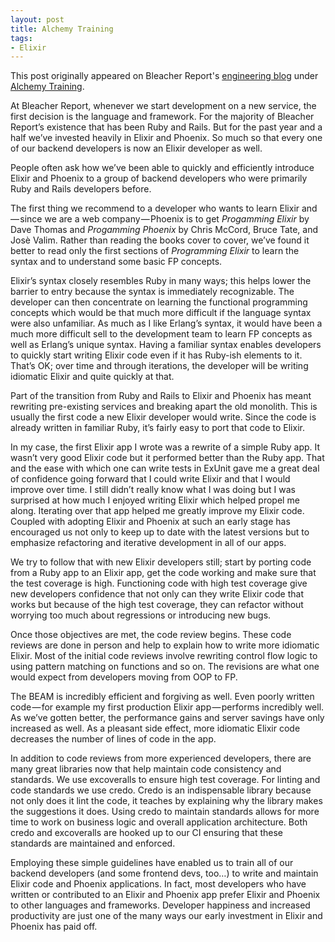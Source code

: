 ```yaml
---
layout: post
title: Alchemy Training
tags:
- Elixir
---
```


This post originally appeared on Bleacher Report's [engineering blog](https://dev.bleacherreport.com) under [Alchemy Training](https://dev.bleacherreport.com/alchemy-training-elixir-at-b-r-59190f3db2a8).

At Bleacher Report, whenever we start development on a new service, the first decision is the language and framework. For the majority of Bleacher Report’s existence that has been Ruby and Rails. But for the past year and a half we’ve invested heavily in Elixir and Phoenix. So much so that every one of our backend developers is now an Elixir developer as well.

People often ask how we’ve been able to quickly and efficiently introduce Elixir and Phoenix to a group of backend developers who were primarily Ruby and Rails developers before.

The first thing we recommend to a developer who wants to learn Elixir and — since we are a web company — Phoenix is to get _Progamming Elixir_ by Dave Thomas and _Progamming Phoenix_ by Chris McCord, Bruce Tate, and Josè Valim. Rather than reading the books cover to cover, we’ve found it better to read only the first sections of _Programming Elixir_ to learn the syntax and to understand some basic FP concepts.

Elixir’s syntax closely resembles Ruby in many ways; this helps lower the barrier to entry because the syntax is immediately recognizable. The developer can then concentrate on learning the functional programming concepts which would be that much more difficult if the language syntax were also unfamiliar. As much as I like Erlang’s syntax, it would have been a much more difficult sell to the development team to learn FP concepts as well as Erlang’s unique syntax. Having a familiar syntax enables developers to quickly start writing Elixir code even if it has Ruby-ish elements to it. That’s OK; over time and through iterations, the developer will be writing idiomatic Elixir and quite quickly at that.

Part of the transition from Ruby and Rails to Elixir and Phoenix has meant rewriting pre-existing services and breaking apart the old monolith. This is usually the first code a new Elixir developer would write. Since the code is already written in familiar Ruby, it’s fairly easy to port that code to Elixir.

In my case, the first Elixir app I wrote was a rewrite of a simple Ruby app. It wasn’t very good Elixir code but it performed better than the Ruby app. That and the ease with which one can write tests in ExUnit gave me a great deal of confidence going forward that I could write Elixir and that I would improve over time. I still didn’t really know what I was doing but I was surprised at how much I enjoyed writing Elixir which helped propel me along. Iterating over that app helped me greatly improve my Elixir code. Coupled with adopting Elixir and Phoenix at such an early stage has encouraged us not only to keep up to date with the latest versions but to emphasize refactoring and iterative development in all of our apps.

We try to follow that with new Elixir developers still; start by porting code from a Ruby app to an Elixir app, get the code working and make sure that the test coverage is high. Functioning code with high test coverage give new developers confidence that not only can they write Elixir code that works but because of the high test coverage, they can refactor without worrying too much about regressions or introducing new bugs.

Once those objectives are met, the code review begins. These code reviews are done in person and help to explain how to write more idiomatic Elixir. Most of the initial code reviews involve rewriting control flow logic to using pattern matching on functions and so on. The revisions are what one would expect from developers moving from OOP to FP.

The BEAM is incredibly efficient and forgiving as well. Even poorly written code — for example my first production Elixir app — performs incredibly well. As we’ve gotten better, the performance gains and server savings have only increased as well. As a pleasant side effect, more idiomatic Elixir code decreases the number of lines of code in the app.

In addition to code reviews from more experienced developers, there are many great libraries now that help maintain code consistency and standards. We use excoveralls to ensure high test coverage. For linting and code standards we use credo. Credo is an indispensable library because not only does it lint the code, it teaches by explaining why the library makes the suggestions it does. Using credo to maintain standards allows for more time to work on business logic and overall application architecture. Both credo and excoveralls are hooked up to our CI ensuring that these standards are maintained and enforced.

Employing these simple guidelines have enabled us to train all of our backend developers (and some frontend devs, too…) to write and maintain Elixir code and Phoenix applications. In fact, most developers who have written or contributed to an Elixir and Phoenix app prefer Elixir and Phoenix to other languages and frameworks. Developer happiness and increased productivity are just one of the many ways our early investment in Elixir and Phoenix has paid off.
